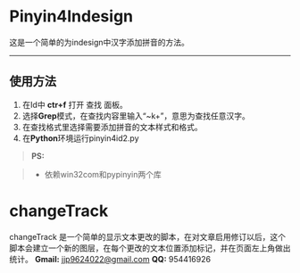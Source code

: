 ﻿Pinyin4Indesign
===================


这是一个简单的为indesign中汉字添加拼音的方法。

----------


使用方法
-------------

 1. 在Id中 **ctr+f** 打开 查找 面板。
 2. 选择**Grep**模式，在查找内容里输入“~k+”，意思为查找任意汉字。
 3. 在查找格式里选择需要添加拼音的文本样式和格式。
 4. 在**Python**环境运行pinyin4id2.py

 

> **PS:**

> - 依赖win32com和pypinyin两个库

﻿changeTrack
===================
changeTrack 是一个简单的显示文本更改的脚本，在对文章启用修订以后，这个脚本会建立一个新的图层，在每个更改的文本位置添加标记，并在页面左上角做出统计。
**Gmail:** jjp9624022@gmail.com
**QQ:** 954416926
